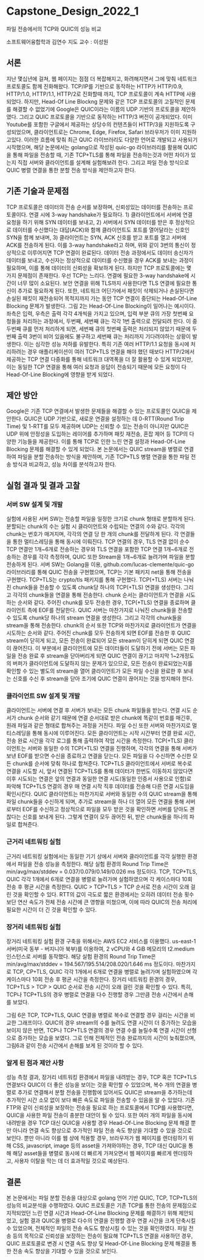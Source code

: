 # Capstone_Design_2022_1

파일 전송에서의 TCP와 QUIC의 성능 비교

소프트웨어융합학과 김연수
지도 교수 : 이성원

## 서론
지난 몇십년에 걸쳐, 웹 페이지는 점점 더 복잡해지고, 화려해지면서 그에 맞춰 네트워크 프로토콜도 함께 진화해왔다. TCP/IP를 기반으로 동작하는 HTTP가 HTTP/0.9, HTTP/1.0, HTTP/1.1, HTTP/2로 진화할때 까지, TCP 프로토콜이 계속 HTTP에 사용되었다. 하지만, Head-Of Line Blockng 문제와 같은 TCP 프로토콜의 고질적인 문제를 해결할 수 없었기에 Google은 QUIC이라는 이름의 UDP 기반의 프로토콜을 제안하였다. 그리고 QUIC 프로토콜을 기반으로 동작하는 HTTP/3 버전이 공개되었다. 이미 Youtube를 포함한 구글에서 제공하는 상당수의 컨텐츠들이 HTTP/3을 지원하도록 구성되었으며, 클라이언트로는 Chrome, Edge, Firefox, Safari 브라우저가 이미 지원하고있다.
이러한 흐름에 맞춰 최근 QUIC 라이브러리도 다양한 언어로 개발되고 사용되기 시작했으며, 해당 논문에서는 golang으로 작성된 quic-go 라이브러리를 활용해 QUIC을 통해 파일을 전송할 때, 기존 TCP+TLS를 통해 파일을 전송하는것과 어떤 차이가 있는지 직접 서버와 클라이언트를 설계해 실험해보려 한다. 그리고 파일 전송 방식으로 QUIC 병렬 연결을 통한 분할 전송 방식을 제안하고자 한다.

## 기존 기술과 문제점
 TCP 프로토콜은 데이터의 전송 순서를 보장하며, 신뢰성있는 데이터를 전송하는 프로토콜이다. 연결 시에 3-way handshake가 필요하다. 1) 클라이언트에서 서버에 연결 요청을 하기 위해 SYN 데이터를 보내고, 2) 서버에서 SYN 데이터를 받은 후 정상적으로 데이터를 수신했다는 대답(ACK)와 함께 클라이언트도 포트를 열어달라는 신호인 SYN을 함께 보내며, 3) 클라이언트는 SYN, ACK 신호를 받고 포트를 열고 서버에 ACK를 전송하게 된다. 이를 3-way handshake라고 하며, 위와 같이 3번의 통신이 정상적으로 이루어지면 TCP 연결이 완료된다. 데이터 전송 과정에서도 데이터 송신자가 데이터를 보내고, 수신자는 정상적으로 데이터를 수신했을 경우 ACK를 보내는 과정이 필요하며, 이를 통해 데이터의 신뢰성을 확보하게 된다.
하지만 TCP 프로토콜에는 몇 가지 문제점이 존재한다. 우선 TCP는 느리다. 연결에 필요한 3-way handshake에 시간이 너무 많이 소요된다. 보안 연결을 위해 TLS까지 사용한다면 TLS 연결에 필요한 통신이 추가로 필요하게 된다. 또한, 네트워크 어딘가에서 패킷이 삭제되거나 손실된다면 손실된 패킷이 재전송되어 목적지까지 가는 동안 TCP 연결이 중단되는 Head-Of-Line Blocking 문제가 발생한다. 
그림 2는 Head-Of-Line Blocking이 일어나는 예시이다. 좌측은 입력, 우측은 출력 각각 4개씩을 가지고 있으며, 입력 부분 큐의 가장 첫번째 요청들을 처리하는 과정에서, 두번째, 세번째 큐는 각각 1번 출력으로 전달되려 한다. 이 중 두번째 큐를 먼저 처리하게 되면, 세번째 큐의 첫번째 출력은 처리되지 않았기 때문에 두번째 출력 3번이 비어 있음에도 불구하고 세번째 큐는 처리까지 기다려야하는 상황이 발생한다. 이는 심각한 성능 저하를 유발한다.
특히 기존 여러 HTTP/1.1 요청을 동시에 처리하려는 경우 애플리케이션이 여러 TCP+TLS 연결을 해야 했던 때보다 HTTP/2에서 제공하는 TCP 연결 다중화를 통해 네트워크 대역폭을 더 잘 활용할 수 있게 되었지만, 이는  동일한 TCP 연결을 통해 여러 요청과 응답이 전송되기 때문에 모든 요청이 다 Head-Of-Line Blocking에 영향을 받게 되었다. 


## 제안 방안

Google은 기존 TCP 연결에서 발생한 문제들을 해결할 수 있는 프로토콜인 QUIC을 제안한다. QUIC은 UDP 기반으로, 새로운 연결을 설정하는 데 0-RTT(Round Trip Time) 및 1-RTT를 모두 제공하며 UDP는 신뢰할 수 있는 전송이 아니지만 QUIC은 UDP 위에 안정성을 도입하는 레이어를 추가하며 패킷 재전송, 혼잡 제어 등 TCP의 다양한 기능들을 제공한다. 이를 통해 TCP로 인한 느린 연결 설정과 Head-Of-Line Blocking 문제를 해결할 수 있게 되었다. 본 논문에서는 QUIC stream을 병렬로 연결하여 파일을 분할 전송하는 방식을 제안하며, 기존 TCP+TLS 병렬 연결을 통한 파일 전송 방식과 비교하고, 성능 차이를 분석하고자 한다.


## 실험 결과 및 결과 고찰
### 서버 SW 설계 및 개발
실험에 사용된 서버 SW는 전송할 파일을 일정한 크기로  chunk 형태로 분할하게 된다. 분할되는 chunk의 수는 실험 시 클라이언트와 수립되는 연결의 수와 같다. 각각의 chunk는 번호가 매겨지며, 각각의 연결 당 한 개의 chunk를 전달하게 된다. 각 연결들을 통한 멀티스레딩을 통해 동시에 이뤄진다.
TCP 연결의 경우, TLS 연결 없이 순수 TCP 연결만 1개\~6개로 전송하는 경우와 TLS 연결을 포함한 TCP 연결 1개\~6개로 전송하는 경우를 각각 측정하며, QUIC 또한 Stream을 1개~6개로 늘려가며 파일을 분할 전송하게 된다.
서버 SW는 Golang을 이용, github.com/lucas-clemente/quic-go 라이브러리를 통해 QUIC 전송을 구현했으며, TCP는 기본 패키지 net을 통해 전송을 구현했다. TCP+TLS는 crypto/tls 패키지를 통해 구현했다.
TCP(+TLS) 서버는 나눠진 chunk들을 전송할 수 있도록 chunk당 하나의 TCP(+TLS) 연결을 생성한다. 그리고 각각의 chunk들을 연결을 통해 전송한다. chunk 순서는 클라이언트가 연결을 시도하는 순서와 같다. 주어진 chunk를 모두 전송한 경우, TCP(+TLS) 연결을 종료하며 클라이언트 측에 EOF를 전달한다.
QUIC 서버는 마찬가지로 나눠진 chunk들을 전송할 수 있도록 chunk당 하나의 stream 연결을 생성한다. 그리고 각각의 chunk들을 stream을 통해 전송한다. chunk의 순서 또한 TCP와 마찬가지로 클라이언트가 연결을 시도하는 순서와 같다. 주어진 chunk를 모두 전송하게 되면 EOF를 전송한 후 QUIC stream이 닫히게 되고, 모든 전송이 완료되어 모든 stream이 닫히게 되면 QUIC 연결이 끊어진다. 이 부분에서 클라이언트에 모든 데이터들이 도달하기 전에 서버는 모든 파일을 전송 완료 후 stream을 닫아버리게 되면 QUIC 연결이 끊기고 마지막 1\~2개정도의 버퍼가 클라이언트에 도달하지 않는 문제가 있으므로, 모든 전송이 완료되었는지를 확인할 수 있는 별도의 stream을 열어 클라이언트가 모든 파일 수신을 완료한 후 보내는 신호를 수신 후 stream을 닫아 조기에 QUIC 연결이 끊어지는 것을 방지해야 한다.

### 클라이언트 SW 설계 및 개발
클라이언트는 서버에 연결 후 서버가 보내는 모든 chunk 파일들을 받는다. 연결 시도 순서가 chunk 순서와 같기 때문에 연결 순서대로 받은 chunk에 똑같이 번호를 매긴후, 원래 파일과 같은 형태로 합쳐주는 과정을 거친다. 파일 수신 또한 서버와 마찬가지로 멀티스레딩을 통해 동시에 이루어진다. 모든 클라이언트는 시작 시간부터 연결 완료 시간, 전송 완료 시간을 각각 로그를 통해 출력하여 작업 시간을 측정한다.
TCP(+TLS) 클라이언트는 서버와 동일한 수의 TCP(+TLS) 연결을 진행하며, 각각의 연결을 통해 서버가 보낸 EOF를 받으면 수신을 종료하고 연결을 닫는다.  모든 파일을 다 수신하면 수신한 모든 chunk를 순서에 맞춰 하나로 합쳐준다.
TCP+TLS 클라이언트에서 서버로 복수로 연결을 시도할 시, 앞서 연결된 TCP+TLS를 통해 데이터가 한번도 이동하지 않았다면 이후 시도되는 연결은 앞의 연결과 동일한 연결 시도(동일한 인증서 사용으로 인함)로 파악해 TCP+TLS 연결의 경우 매 연결 시작 직후 데이터를 전송해 다른 연결 시도임을 확인시킨다.
QUIC 클라이언트는 마찬가지로 서버와 동일한 수의 QUIC stream을 통해 파일 chunk들을 수신하게 되며, 추가로 stream을 하나 더 열어 모든 연결을 통해 서버로부터 EOF를 수신하고 정상적으로 파일을 모두 받은 것을 확인하면 서버를 닫아도 괜찮다는 신호를 보내게 된다. 그렇게 연결이 모두 끊어진 뒤, 받은 chunk들을 하나의 파일로 합쳐준다.


### 근거리 네트워킹 실험
근거리 네트워킹 실험에서는 동일한 기기 상에서 서버와 클라이언트를 각각 실행한 환경에서 파일을 전송 성능을 측정한다. 해당 실험 환경의 Round Trip Time은 min/avg/max/stddev = 0.037/0.079/0.149/0.026 ms 정도이다. TCP, TCP+TLS, QUIC 각각 1개에서 6개로 연결을 병렬로 늘려가며 실험하였으며 각 케이스마다 10회 전송 후 평균 시간을 측정한다. 
QUIC > TCP+TLS > TCP 순서로 전송 시간이 오래 걸린 것을 확인할 수 있다. RTT의 값이 극도로 짧은 환경에서는 오히려 데이터 전송 횟수보단 연산 속도가 전체 전송 시간에 큰 영향을 미쳤으며, 이에 따라 QUIC의 전송 처리에 필요한 시간이 더 긴 것을 확인할 수 있다. 


### 장거리 네트워킹 실험
장거리 네트워킹 실험 환경 구축을 위해서는 AWS EC2 서비스를 이용했다. us-east-1 서버(미국 동부 - 버지니아 북부)를 이용하여, 2 vCPU와 4 GiB 메모리의 t2.medium 인스턴스로 서버를 동작했다. 해당 실험 환경의 Round Trip Time은 min/avg/max/stddev = 194.567/195.514/208.020/1.646 ms 정도이다. 마찬가지로 TCP, CP+TLS, QUIC 각각 1개에서 6개로 연결을 병렬로 늘려가며 실험하였으며 각 케이스마다 10회 전송 후 평균 시간을 측정한다. 
장거리 네트워킹 환경의 경우, TCP+TLS > TCP > QUIC 순서로 전송 시간이 오래 걸린 것을 확인할 수 있다. 특히, TCP나 TCP+TLS의 경우 병렬로 연결을 다수 진행할 경우 그만큼 전송 시간에서 손해를 보았다.

그림 6은 TCP, TCP+TLS, QUIC 연결을 병렬로 복수로 연결할 경우 걸리는 시간을 비교한 그래프이다. QUIC의 경우 stream의 수를 늘려도 연결 시간이 더 증가하는 모습을 보이지 않은 반면, TCP나 TCP+TLS 연결의 경우 연결 수를 늘릴수록 연결 시간이 선형으로 증가하는 모습을 보였다. 그로 인해 전체적인 전송 완료까지의 시간이 늦춰졌으며, 그림6과 같이 전송 시간에서 손해를 보게 된 것이라 할 수 있다.


### 알게 된 점과 제안 사항
성능 측정 결과, 장거리 네트워킹 환경에서 파일을 내려받는 경우, TCP 혹은 TCP+TLS 연결보다 QUIC이 더 좋은 성능을 보이는 것을 확인할 수 있었으며, 복수 개의 연결을 병렬로 추가로 연결해서 분할 전송을 진행함에 있어서도 QUIC은 stream을 추가하는데 추가적인 시간 소모 없이 보다 빠른 속도로 파일을 전송할 수 있음을 알 수 있었다.
기존 FTP와 같이 신뢰성을 보장하는 전송을 필요로 하는 프로토콜에서 TCP를 사용했다면, QUIC을 사용한 파일 전송이 충분한 대안이 될 수 있다. 또한 여러 개의 파일을 동시에 내려받을 경우 TCP 대신 QUIC을 사용할 경우 Head-Of-Line Blocking 문제 해결 뿐만 아니라 연결 속도 향상으로 추가적인 파일 전송 속도 향상을 기대할 수 있을 것으로 보인다.
뿐만 아니라 이를 웹 상에 적용할 경우, 브라우저가 웹 페이지를 렌더링하기 위해 CSS, javascript, image 등의 asset을 가져와야하는 경우, TCP 대신 QUIC을 통해 해당 asset들을 병렬로 동시에 더 빠르게 가져오면서 웹 페이지를 빠르게 렌더링하고, 사용자 이탈을 막는 데 더 효과적일 것으로 예상된다.


## 결론
본 논문에서는 파일 분할 전송을 대상으로 golang 언어 기반 QUIC, TCP, TCP+TLS의  성능의 비교분석을 수행하였다. QUIC 프로토콜은 기존 TCP를 통한 전송의 문제점으로 지적되었던 느린 연결 시간과 Head-Of-Line Blocking 문제를 해결하기 위해 제안되었고, 실험 결과 QUIC을 병렬로 다수의 연결을 진행할 경우 연결 시간을 크게 단축시킬 수 있었으며, 전체적인 파일의 전송 속도도 향상시킬 수 있는 것을 확인하였다.
파일 전송 등의 목적으로 신뢰성을 보장하는 전송이 필요해 TCP+TLS 연결을 사용하던 경우, QUIC 프로토콜로 변경 시 연결 속도 향상 및 Head-Of-Line Blocking 문제 해결을 통한 전송 속도 향상을 기대할 수 있을 것으로 보인다. 
